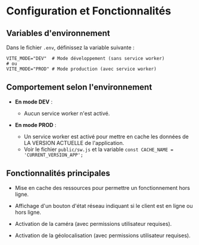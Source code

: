 # Configuration et Fonctionnalités

## Variables d'environnement

Dans le fichier `.env`, définissez la variable suivante :

```env
VITE_MODE="DEV"  # Mode développement (sans service worker)
# ou
VITE_MODE="PROD" # Mode production (avec service worker)
```

## Comportement selon l'environnement

- **En mode DEV** :
  - Aucun service worker n'est activé.

- **En mode PROD** :
  - Un service worker est activé pour mettre en cache les données de LA VERSION ACTUELLE de l'application.
  - Voir le fichier `public/sw.js` et la variable `const CACHE_NAME = 'CURRENT_VERSION_APP';`

## Fonctionnalités principales

- Mise en cache des ressources pour permettre un fonctionnement hors ligne.

- Affichage d'un bouton d'état réseau indiquant si le client est en ligne ou hors ligne.

- Activation de la caméra (avec permissions utilisateur requises).

- Activation de la géolocalisation (avec permissions utilisateur requises).
